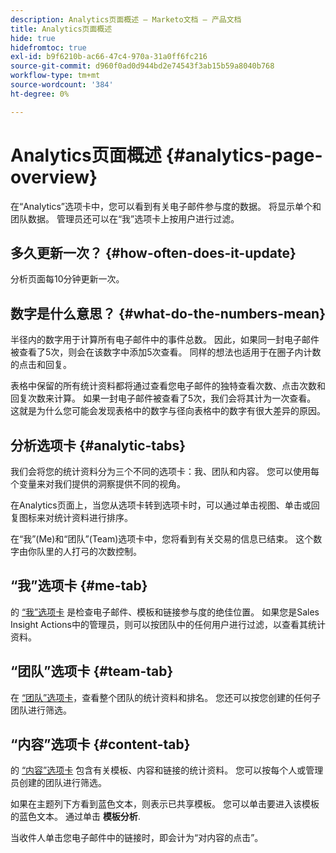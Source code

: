 ```yaml
---
description: Analytics页面概述 — Marketo文档 — 产品文档
title: Analytics页面概述
hide: true
hidefromtoc: true
exl-id: b9f6210b-ac66-47c4-970a-31a0ff6fc216
source-git-commit: d960f0ad0d944bd2e74543f3ab15b59a8040b768
workflow-type: tm+mt
source-wordcount: '384'
ht-degree: 0%

---
```


# Analytics页面概述 {#analytics-page-overview}

在“Analytics”选项卡中，您可以看到有关电子邮件参与度的数据。 将显示单个和团队数据。 管理员还可以在“我”选项卡上按用户进行过滤。

## 多久更新一次？ {#how-often-does-it-update}

分析页面每10分钟更新一次。

## 数字是什么意思？ {#what-do-the-numbers-mean}

半径内的数字用于计算所有电子邮件中的事件总数。 因此，如果同一封电子邮件被查看了5次，则会在该数字中添加5次查看。 同样的想法也适用于在圈子内计数的点击和回复。

表格中保留的所有统计资料都将通过查看您电子邮件的独特查看次数、点击次数和回复次数来计算。 如果一封电子邮件被查看了5次，我们会将其计为一次查看。 这就是为什么您可能会发现表格中的数字与径向表格中的数字有很大差异的原因。

## 分析选项卡 {#analytic-tabs}

我们会将您的统计资料分为三个不同的选项卡：我、团队和内容。 您可以使用每个变量来对我们提供的洞察提供不同的视角。

在Analytics页面上，当您从选项卡转到选项卡时，可以通过单击视图、单击或回复图标来对统计资料进行排序。

在“我”(Me)和“团队”(Team)选项卡中，您将看到有关交易的信息已结束。 这个数字由你队里的人打弓的次数控制。

## “我”选项卡 {#me-tab}

的 [“我”选项卡](/help/marketo/product-docs/marketo-sales-insight/actions/analytics/understanding-the-me-tab.md) 是检查电子邮件、模板和链接参与度的绝佳位置。 如果您是Sales Insight Actions中的管理员，则可以按团队中的任何用户进行过滤，以查看其统计资料。

## “团队”选项卡 {#team-tab}

在 [“团队”选项卡](/help/marketo/product-docs/marketo-sales-insight/actions/analytics/understanding-the-team-tab.md)，查看整个团队的统计资料和排名。 您还可以按您创建的任何子团队进行筛选。

## “内容”选项卡 {#content-tab}

的 [“内容”选项卡](/help/marketo/product-docs/marketo-sales-insight/actions/analytics/understanding-the-content-tab.md) 包含有关模板、内容和链接的统计资料。 您可以按每个人或管理员创建的团队进行筛选。

如果在主题列下方看到蓝色文本，则表示已共享模板。 您可以单击要进入该模板的蓝色文本。 通过单击 **模板分析**.

当收件人单击您电子邮件中的链接时，即会计为“对内容的点击”。
